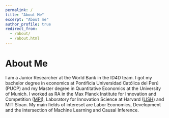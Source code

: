 ```yaml
---
permalink: /
title: "About Me"
excerpt: "About me"
author_profile: true
redirect_from: 
  - /about/
  - /about.html
---
```

# About Me
I am a Junior Researcher at the World Bank in the ID4D team. I got my bachelor degree in economics at Pontificia Universidad Católica del Perú (PUCP) and my Master degree in Quantitative Economics at the University of Munich. I worked as RA in the Max Planck Institute for Innovation and Competition ([MPI](https://www.ip.mpg.de/en/)), Laboratory for Innovation Science at Harvard ([LISH](https://lish.harvard.edu/people/alexander-quispe))  and MIT Sloan. My main fields of intereset are Labor Economics, Development and the intersection of Machine Learning and Causal Inference. 